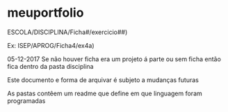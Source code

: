 # meuportfolio

ESCOLA/DISCIPLINA/Ficha#/exercicio##)

Ex: ISEP/APROG/Ficha4/ex4a)

05-12-2017
Se não houver ficha era um projeto á parte ou sem ficha então fica dentro da pasta disciplina

Este documento e forma de arquivar é subjeto a mudanças futuras

As pastas contêem um readme que define em que linguagem foram programadas
